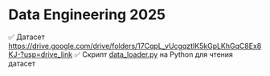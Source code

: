 # Data Engineering 2025 
 :white_check_mark: Датасет https://drive.google.com/drive/folders/17CqpL_vUcgqztIK5kGpLKhGqC8Ex8KJ-?usp=drive_link
 :white_check_mark: Скрипт [data_loader.py](https://github.com/Staruslan/data-engineering-2025/blob/main/data_loader.py) на Python для чтения датасет
